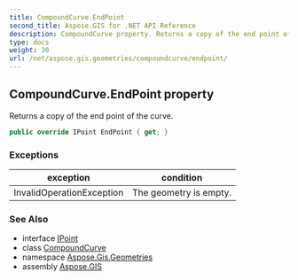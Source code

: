 ```yaml
---
title: CompoundCurve.EndPoint
second_title: Aspose.GIS for .NET API Reference
description: CompoundCurve property. Returns a copy of the end point of the curve
type: docs
weight: 30
url: /net/aspose.gis.geometries/compoundcurve/endpoint/
---
```

## CompoundCurve.EndPoint property

Returns a copy of the end point of the curve.

```csharp
public override IPoint EndPoint { get; }
```

### Exceptions

| exception | condition |
| --- | --- |
| InvalidOperationException | The geometry is empty. |

### See Also

* interface [IPoint](../../ipoint/)
* class [CompoundCurve](../)
* namespace [Aspose.Gis.Geometries](../../compoundcurve/)
* assembly [Aspose.GIS](../../../)


